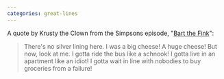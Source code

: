 ```yaml
---
categories: great-lines
---
```


A quote by Krusty the Clown from the Simpsons episode, "[Bart the Fink](https://simpsons.fandom.com/wiki/Bart_the_Fink/Quotes)":

> There's no silver lining here. I was a big cheese! A huge cheese! But now, look at me. I gotta ride the bus like a schnook! I gotta live in an apartment like an idiot! I gotta wait in line with nobodies to buy groceries from a failure!


